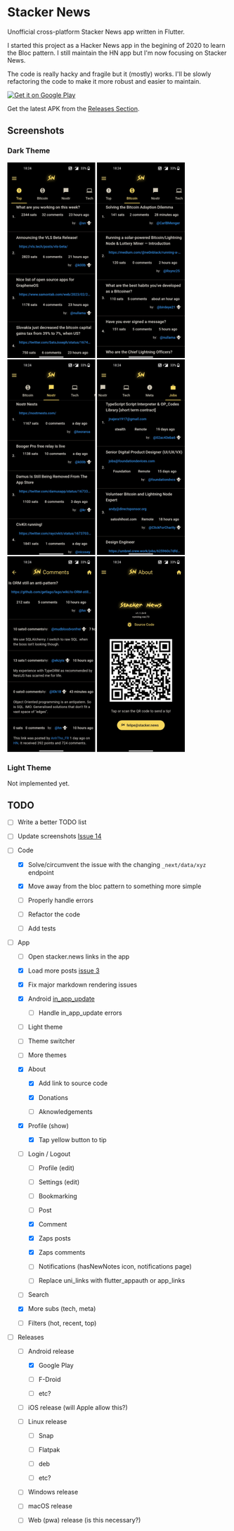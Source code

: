 # Stacker News

Unofficial cross-platform Stacker News app written in Flutter.

I started this project as a Hacker News app in the begining of 2020 to learn the Bloc pattern. I still maintain the HN app but I'm now focusing on Stacker News.

The code is really hacky and fragile but it (mostly) works. I'll be slowly refactoring the code to make it more robust and easier to maintain.

[<img src="https://play.google.com/intl/en_us/badges/images/generic/en-play-badge.png"
     alt="Get it on Google Play"
     height="80">](https://play.google.com/store/apps/details?id=news.stacker.app)

Get the latest APK from the [Releases Section](https://github.com/felipebueno/stacker_news/releases/latest).

## Screenshots

### Dark Theme

<p float="left">
  <img src="./screenshots/dark/top_dark1.jpg" alt="drawing" width="200"/>
  <img src="./screenshots/dark/bitcoin_dark1.jpg" alt="drawing" width="200"/>
  <img src="./screenshots/dark/nostr_dark1.jpg" alt="drawing" width="200"/>
  <img src="./screenshots/dark/jobs_dark1.jpg" alt="drawing" width="200"/>
  <img src="./screenshots/dark/comments_dark2.jpg" alt="drawing" width="200"/>
  <img src="./screenshots/dark/about_dark1.jpg" alt="drawing" width="200"/>
</p>

### Light Theme

<!-- <p float="left">
  <img src="./screenshots/light/top_light1.jpg" alt="drawing" width="200"/>
  <img src="./screenshots/light/bitcoin_light1.jpg" alt="drawing" width="200"/>
  <img src="./screenshots/light/nostr_light1.jpg" alt="drawing" width="200"/>
  <img src="./screenshots/light/jobs_light1.jpg" alt="drawing" width="200"/>
  <img src="./screenshots/light/comments_light1.jpg" alt="drawing" width="200"/>
  <img src="./screenshots/light/comments_light2.jpg" alt="drawing" width="200"/>
</p> -->

Not implemented yet.

## TODO

- [ ] Write a better TODO list

- [ ] Update screenshots [Issue 14](https://github.com/felipebueno/stacker_news/issues/14)

- [ ] Code

  - [x] Solve/circumvent the issue with the changing `_next/data/xyz` endpoint

  - [x] Move away from the bloc pattern to something more simple

  - [ ] Properly handle errors

  - [ ] Refactor the code

  - [ ] Add tests

- [ ] App

  - [ ] Open stacker.news links in the app

  - [x] Load more posts [issue 3](https://github.com/felipebueno/stacker_news/issues/3)

  - [x] Fix major markdown rendering issues

  - [x] Android [in_app_update](https://pub.dev/packages/in_app_update)

    - [ ] Handle in_app_update errors

  - [ ] Light theme

  - [ ] Theme switcher

  - [ ] More themes

  - [x] About

    - [x] Add link to source code

    - [x] Donations

    - [ ] Aknowledgements

  - [x] Profile (show)

    - [x] Tap yellow button to tip

  - [ ] Login / Logout

    - [ ] Profile (edit)

    - [ ] Settings (edit)

    - [ ] Bookmarking

    - [ ] Post

    - [x] Comment

    - [x] Zaps posts

    - [x] Zaps comments

    - [ ] Notifications (hasNewNotes icon, notifications page)

    - [ ] Replace uni_links with flutter_appauth or app_links

  - [ ] Search

  - [x] More subs (tech, meta)

  - [ ] Filters (hot, recent, top)

- [ ] Releases

  - [ ] Android release

    - [x] Google Play

    - [ ] F-Droid

    - [ ] etc?

  - [ ] iOS release (will Apple allow this?)

  - [ ] Linux release

    - [ ] Snap

    - [ ] Flatpak

    - [ ] deb

    - [ ] etc?

  - [ ] Windows release

  - [ ] macOS release

  - [ ] Web (pwa) release (is this necessary?)
